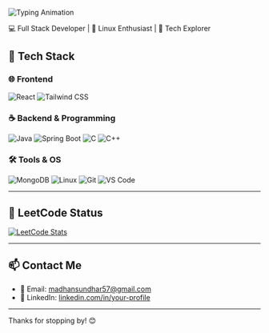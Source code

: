 ![Typing Animation](https://readme-typing-svg.herokuapp.com?font=Fira+Code&size=24&pause=1000&center=true&vCenter=true&color=00FFCC&width=435&lines=Hi%2C+I'm+Madhan+Sundhar)



💻 Full Stack Developer  | 🐧 Linux Enthusiast  | 🚀 Tech Explorer

## 🔧 Tech Stack

### 🌐 Frontend
![React](https://img.shields.io/badge/React-20232A?style=for-the-badge&logo=react&logoColor=61DAFB)
![Tailwind CSS](https://img.shields.io/badge/TailwindCSS-38B2AC?style=for-the-badge&logo=tailwind-css&logoColor=white)

### ☕ Backend & Programming
![Java](https://img.shields.io/badge/Java-ED8B00?style=for-the-badge&logo=java&logoColor=white)
![Spring Boot](https://img.shields.io/badge/SpringBoot-6DB33F?style=for-the-badge&logo=spring-boot&logoColor=white)
![C](https://img.shields.io/badge/C-00599C?style=for-the-badge&logo=c&logoColor=white)
![C++](https://img.shields.io/badge/C++-00599C?style=for-the-badge&logo=cplusplus&logoColor=white)

### 🛠️ Tools & OS
![MongoDB](https://img.shields.io/badge/MongoDB-47A248?style=for-the-badge&logo=mongodb&logoColor=white)
![Linux](https://img.shields.io/badge/Linux-FCC624?style=for-the-badge&logo=linux&logoColor=black)
![Git](https://img.shields.io/badge/Git-F05032?style=for-the-badge&logo=git&logoColor=white)
![VS Code](https://img.shields.io/badge/VSCode-007ACC?style=for-the-badge&logo=visual-studio-code&logoColor=white)

---

## 🧠 LeetCode Status

[![LeetCode Stats](https://leetcard.jacoblin.cool/Madhans57?theme=dark&font=Arial&ext=contest)](https://leetcode.com/u/Madhan57/)

---

## 📫 Contact Me

- 📧 Email: madhansundhar57@gmail.com  
- 💼 LinkedIn: [linkedin.com/in/your-profile](https://www.linkedin.com/in/madhan-sundhar-23b243256/)

---
Thanks for stopping by! 😊

